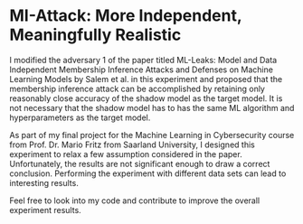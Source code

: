 # MI-Attack: More Independent, Meaningfully Realistic

I modified the adversary 1 of the paper titled ML-Leaks: Model and Data Independent
Membership Inference Attacks and Defenses on
Machine Learning Models by Salem et al. in this experiment  and proposed that the membership inference attack can be accomplished by retaining only reasonably close accuracy of the shadow model as the target model. It is not necessary that 
the shadow model has to has the same ML algorithm and hyperparameters as the target model.

As part of my final project for the Machine Learning in Cybersecurity course from Prof. Dr. Mario Fritz from Saarland University, I designed this experiment to relax a few assumption considered in the paper. Unfortunately, the results are not significant enough to draw a correct conclusion. Performing the experiment with different data sets can lead to interesting results.

Feel free to look into my code and contribute to improve the overall experiment results.
